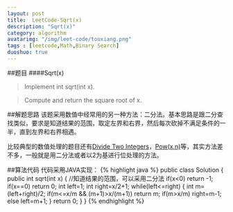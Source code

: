```yaml
---
layout: post
title:  LeetCode-Sqrt(x)
description: "Sqrt(x)"
category: algorithm
avatarimg: "/img/leet-code/touxiang.png"
tags : [leetcode,Math,Binary Search]
duoshuo: true
---
```

##题目
####Sqrt(x)
>Implement int sqrt(int x).

>Compute and return the square root of x.

<!-- more -->
	
##解题思路
该题采用数值中经常用的另一种方法：二分法。基本思路是跟二分查找类似，要求是知道结果的范围，取定左界和右界，然后每次砍掉不满足条件的一半，直到左界和右界相遇。

比较典型的数值处理的题目还有[Divide Two Integers][1]，[Pow(x,n)][2]等，其实方法差不多，一般就是用二分法或者以2为基进行位处理的方法。

##算法代码
代码采用JAVA实现：
{% highlight java %}
public class Solution {
    public int sqrt(int x) {
        //知道结果的范围，可以采用二分法
        if(x<0)  return -1;
        if(x==0) return 0;
        int left=1;
        int right=x/2+1;
        while(left<=right)
        {
        	int m=(left+right)/2;
        	if(m<=x/m && (m+1)>x/(m+1))
        		return m;
        	if(m>x/m)
        		right=m-1;
        	else
        		left=m+1;
        }
        return 0;
    }
}
{% endhighlight %}

[1]:http://pisxw.com/algorithm/Divide-Two-Integers.html
[2]:http://pisxw.com/algorithm/Pow(x,%20n).html